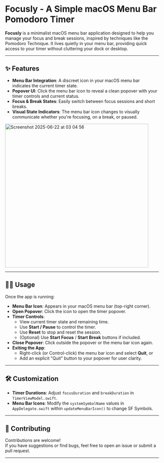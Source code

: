 # Focusly - A Simple macOS Menu Bar Pomodoro Timer

**Focusly** is a minimalist macOS menu bar application designed to help you manage your focus and break sessions, inspired by techniques like the Pomodoro Technique. It lives quietly in your menu bar, providing quick access to your timer without cluttering your dock or desktop.

---

## ✨ Features

- **Menu Bar Integration**: A discreet icon in your macOS menu bar indicates the current timer state.
- **Popover UI**: Click the menu bar icon to reveal a clean popover with your timer controls and current status.
- **Focus & Break States**: Easily switch between focus sessions and short breaks.
- **Visual State Indicators**: The menu bar icon changes to visually communicate whether you're focusing, on a break, or paused.

<img width="469" alt="Screenshot 2025-06-22 at 03 04 56" src="https://github.com/user-attachments/assets/84257c35-c409-4e2f-8759-03e2d65e7d79" />


---

## 👨‍💻 Usage

Once the app is running:

- **Menu Bar Icon**: Appears in your macOS menu bar (top-right corner).
- **Open Popover**: Click the icon to open the timer popover.
- **Timer Controls**:
  - View current timer state and remaining time.
  - Use **Start / Pause** to control the timer.
  - Use **Reset** to stop and reset the session.
  - (Optional) Use **Start Focus** / **Start Break** buttons if included.
- **Close Popover**: Click outside the popover or the menu bar icon again.
- **Exiting the App**:
  - Right-click (or Control-click) the menu bar icon and select **Quit**, or
  - Add an explicit "Quit" button to your popover for user clarity.

---

## 🛠️ Customization

- **Timer Durations**: Adjust `focusDuration` and `breakDuration` in `TimerViewModel.swift`.
- **Menu Bar Icons**: Modify the `systemSymbolName` values in `AppDelegate.swift` within `updateMenuBarIcon()` to change SF Symbols.

---

## 🤝 Contributing

Contributions are welcome!  
If you have suggestions or find bugs, feel free to open an issue or submit a pull request.

---

